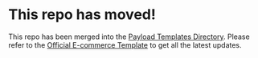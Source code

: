 # This repo has moved!

This repo has been merged into the [Payload Templates Directory](https://github.com/payloadcms/payload/tree/main/templates). Please refer to the [Official E-commerce Template](https://github.com/payloadcms/payload/tree/main/templates/ecommerce) to get all the latest updates.
